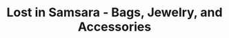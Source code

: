 ---
title: 'Lost in Samsara - Bags, Jewelry, and Accessories'
url: 'https://www.lostinsamsara.co.uk'
categories:
  - f92ca585-ad4d-43bc-9430-43c2fad14aa1
tags:
  - clothing
  - second-hand
  - jewelry
description: >
  Stylish products produced ethically from upcycled materials.  Bags made from
  cement bags, tires, and jewelry made from upcycled bullet casings.
image: null
blueprint: action

---